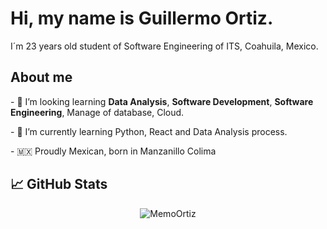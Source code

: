 <h1>Hi, my name is Guillermo Ortiz.</h1>


I´m 23 years old student of Software Engineering of ITS, Coahuila, Mexico.

<h2> About me</h2>
    
<div>
<p>- 👀 I’m looking learning <b>Data Analysis</b>, <b>Software Development</b>, <b>Software Engineering</b>,  Manage of database, Cloud.</p>
<p>- 🌱 I’m currently learning Python, React and Data Analysis process. </p>
<p> - 🇲🇽 Proudly Mexican, born in Manzanillo Colima</p>
</div>
<!---
MemoOrtiz/MemoOrtiz is a ✨ special ✨ repository because its `README.md` (this file) appears on your GitHub profile.
You can click the Preview link to take a look at your changes.
--->

## 📈 GitHub Stats

<div align="center"">
   
 <p><img align="center" src="https://github-readme-stats.vercel.app/api/top-langs?username=MemoOrtiz&show_icons=true&locale=en&layout=compact" alt="MemoOrtiz" /></p>
 
